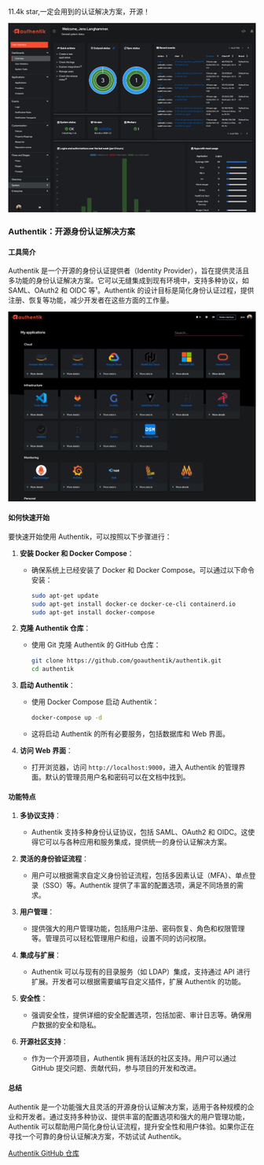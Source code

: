 11.4k star,一定会用到的认证解决方案，开源！


![](image.png)
### Authentik：开源身份认证解决方案

#### 工具简介

Authentik 是一个开源的身份认证提供者（Identity Provider），旨在提供灵活且多功能的身份认证解决方案。它可以无缝集成到现有环境中，支持多种协议，如 SAML、OAuth2 和 OIDC 等¹。Authentik 的设计目标是简化身份认证过程，提供注册、恢复等功能，减少开发者在这些方面的工作量。

![](image-1.png)

#### 如何快速开始

要快速开始使用 Authentik，可以按照以下步骤进行：

1. **安装 Docker 和 Docker Compose**：
   - 确保系统上已经安装了 Docker 和 Docker Compose。可以通过以下命令安装：
     ```bash
     sudo apt-get update
     sudo apt-get install docker-ce docker-ce-cli containerd.io
     sudo apt-get install docker-compose
     ```

2. **克隆 Authentik 仓库**：
   - 使用 Git 克隆 Authentik 的 GitHub 仓库：
     ```bash
     git clone https://github.com/goauthentik/authentik.git
     cd authentik
     ```

3. **启动 Authentik**：
   - 使用 Docker Compose 启动 Authentik：
     ```bash
     docker-compose up -d
     ```
   - 这将启动 Authentik 的所有必要服务，包括数据库和 Web 界面。

4. **访问 Web 界面**：
   - 打开浏览器，访问 `http://localhost:9000`，进入 Authentik 的管理界面。默认的管理员用户名和密码可以在文档中找到。

#### 功能特点

1. **多协议支持**：
   - Authentik 支持多种身份认证协议，包括 SAML、OAuth2 和 OIDC。这使得它可以与各种应用和服务集成，提供统一的身份认证解决方案。

2. **灵活的身份验证流程**：
   - 用户可以根据需求自定义身份验证流程，包括多因素认证（MFA）、单点登录（SSO）等。Authentik 提供了丰富的配置选项，满足不同场景的需求。

3. **用户管理**：
   - 提供强大的用户管理功能，包括用户注册、密码恢复、角色和权限管理等。管理员可以轻松管理用户和组，设置不同的访问权限。

4. **集成与扩展**：
   - Authentik 可以与现有的目录服务（如 LDAP）集成，支持通过 API 进行扩展。开发者可以根据需要编写自定义插件，扩展 Authentik 的功能。

5. **安全性**：
   - 强调安全性，提供详细的安全配置选项，包括加密、审计日志等。确保用户数据的安全和隐私。

6. **开源社区支持**：
   - 作为一个开源项目，Authentik 拥有活跃的社区支持。用户可以通过 GitHub 提交问题、贡献代码，参与项目的开发和改进。

#### 总结

Authentik 是一个功能强大且灵活的开源身份认证解决方案，适用于各种规模的企业和开发者。通过支持多种协议、提供丰富的配置选项和强大的用户管理功能，Authentik 可以帮助用户简化身份认证流程，提升安全性和用户体验。如果你正在寻找一个可靠的身份认证解决方案，不妨试试 Authentik。

[Authentik GitHub 仓库](https://github.com/goauthentik/authentik)

